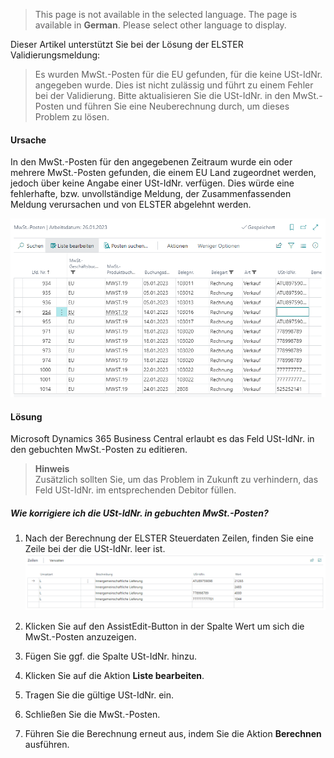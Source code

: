 > This page is not available in the selected language. The page is available in **German**. Please select other language to display.

Dieser Artikel unterstützt Sie bei der Lösung der ELSTER Validierungsmeldung:

> Es wurden MwSt.-Posten für die EU gefunden, für die keine USt-IdNr. angegeben wurde. Dies ist nicht zulässig und führt zu einem Fehler bei der Validierung. Bitte aktualisieren Sie die USt-IdNr. in den MwSt.-Posten und führen Sie eine Neuberechnung durch, um dieses Problem zu lösen.

#### Ursache

In den MwSt.-Posten für den angegebenen Zeitraum wurde ein oder mehrere MwSt.-Posten gefunden, die einem EU Land zugeordnet werden, jedoch über keine Angabe einer USt-IdNr. verfügen. Dies würde eine fehlerhafte, bzw. unvollständige Meldung, der Zusammenfassenden Meldung verursachen und von ELSTER abgelehnt werden.

![MwSt.-Posten](/assets/images/365-business-eric/vat-entries-missing-vat-reg-no.de-DE.png)

#### Lösung

Microsoft Dynamics 365 Business Central erlaubt es das Feld USt-IdNr. in den gebuchten MwSt.-Posten zu editieren. 
>**Hinweis**<br>Zusätzlich sollten Sie, um das Problem in Zukunft zu verhindern, das Feld USt-IdNr. im entsprechenden Debitor füllen.

##### Wie korrigiere ich die USt-IdNr. in gebuchten MwSt.-Posten?

1. Nach der Berechnung der ELSTER Steuerdaten Zeilen, finden Sie eine Zeile bei der die USt-IdNr. leer ist.
   ![ELSTER Steuerdaten Zeilen](/assets/images/365-business-eric/missing-vat-reg-no-tax-data-lines.de-DE.png)

2. Klicken Sie auf den AssistEdit-Button in der Spalte Wert um sich die MwSt.-Posten anzuzeigen.

3. Fügen Sie ggf. die Spalte USt-IdNr. hinzu.

4. Klicken Sie auf die Aktion **Liste bearbeiten**.

5. Tragen Sie die gültige USt-IdNr. ein.

6. Schließen Sie die MwSt.-Posten.

7. Führen Sie die Berechnung erneut aus, indem Sie die Aktion **Berechnen** ausführen.